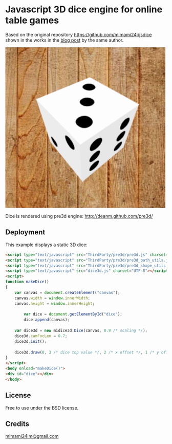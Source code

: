# Javascript 3D dice engine for online table games

Based on the original repository https://github.com/mimami24i/jsdice shown in the works in the [blog post](http://mimami24i.appspot.com/html5/ccrorin1) by the same author.

<img src="preview.png" width="500"/>

Dice is rendered using pre3d engine: http://deanm.github.com/pre3d/

## Deployment

This example displays a static 3D dice:

```html
<script type="text/javascript" src="ThirdParty/pre3d/pre3d.js" charset="UTF-8"></script>
<script type="text/javascript" src="ThirdParty/pre3d/pre3d_path_utils.js" charset="UTF-8"></script>
<script type="text/javascript" src="ThirdParty/pre3d/pre3d_shape_utils.js" charset="UTF-8"></script>
<script type="text/javascript" src="dice3d.js" charset="UTF-8"></script>
<script>
function makeDice()
{
	var canvas = document.createElement("canvas");
	canvas.width = window.innerWidth;
	canvas.height = window.innerHeight;

        var dice = document.getElementById("dice");
        dice.append(canvas);

	var dice3d = new midice3d.Dice(canvas, 0.9 /* scaling */);
  	dice3d.camFocLen = 0.7;
	dice3d.init();

	dice3d.draw(0, 3 /* dice top value */, 2 /* x offset */, 1 /* y offset */, false);
}
</script>
<body onload="makeDice()">
<div id="dice"></div>
</body>
```

## License

Free to use under the BSD license.

## Credits

mimami24im@gmail.com

